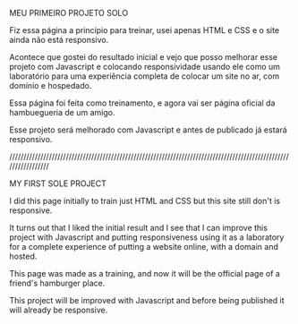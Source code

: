 


MEU PRIMEIRO PROJETO SOLO


Fiz essa página a princípio para treinar, usei apenas HTML e CSS e o site ainda não está responsivo.

Acontece que gostei do resultado inicial e vejo que posso melhorar esse projeto com Javascript e colocando responsividade usando ele como um laboratório para uma experiência completa de colocar um site no ar, com domínio e hospedado.

Essa página foi feita como treinamento, e agora vai ser página oficial da hambuegueria de um amigo.


Esse projeto será melhorado com Javascript e antes de publicado já estará responsivo.



/////////////////////////////////////////////////////////////////////////////////////////////////////////////////






MY FIRST SOLE PROJECT


I did this page initially to train just HTML and CSS but this site still don't is responsive.

It turns out that I liked the initial result and I see that I can improve this project with Javascript and putting responsiveness using it as a laboratory for a complete experience of putting a website online, with a domain and hosted.

This page was made as a training, and now it will be the official page of a friend's hamburger place.


This project will be improved with Javascript and before being published it will already be responsive.